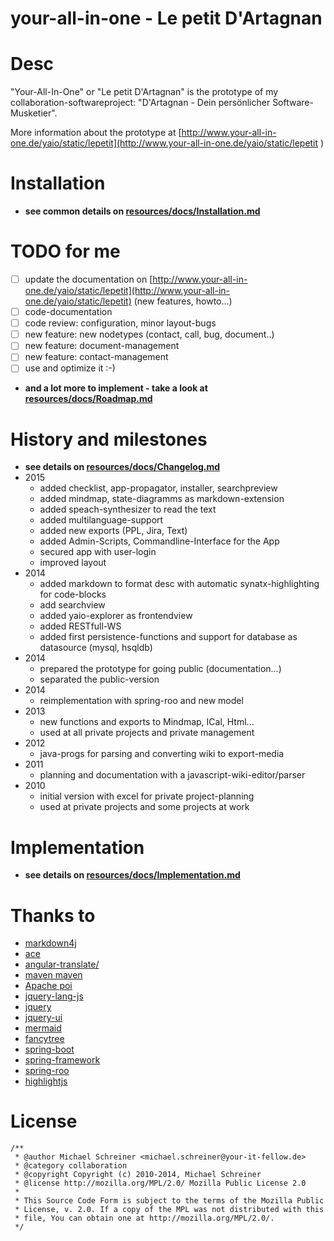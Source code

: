 your-all-in-one - Le petit D'Artagnan
=====================

# Desc
"Your-All-In-One" or "Le petit D'Artagnan" is the prototype of my 
collaboration-softwareproject: "D'Artagnan - Dein persönlicher Software-Musketier".

More information about the prototype at [http://www.your-all-in-one.de/yaio/static/lepetit](http://www.your-all-in-one.de/yaio/static/lepetit )
# Installation
- **see common details on [resources/docs/Installation.md](resources/docs/Installation.md)**

# TODO for me
- [ ] update the documentation on [http://www.your-all-in-one.de/yaio/static/lepetit](http://www.your-all-in-one.de/yaio/static/lepetit) (new features, howto...)
- [ ] code-documentation
- [ ] code review: configuration, minor layout-bugs
- [ ] new feature: new nodetypes (contact, call, bug, document..)
- [ ] new feature: document-management
- [ ] new feature: contact-management
- [ ] use and optimize it :-)
- **and a lot more to implement - take a look at [resources/docs/Roadmap.md](resources/docs/Roadmap.md)**

# History and milestones
- **see details on [resources/docs/Changelog.md](resources/docs/Changelog.md)**
- 2015
   - added checklist, app-propagator, installer, searchpreview
   - added mindmap, state-diagramms as markdown-extension
   - added speach-synthesizer to read the text
   - added multilanguage-support
   - added new exports (PPL, Jira, Text)
   - added Admin-Scripts, Commandline-Interface for the App
   - secured app with user-login 
   - improved layout 
- 2014
   - added markdown to format desc with automatic synatx-highlighting for code-blocks
   - add searchview
   - added yaio-explorer as frontendview
   - added RESTfull-WS
   - added first persistence-functions and support for database as datasource (mysql, hsqldb)
- 2014 
   - prepared the prototype for going public (documentation...) 
   - separated the public-version
- 2014 
   - reimplementation with spring-roo and new model 
- 2013
   - new functions and exports to Mindmap, ICal, Html...
   - used at all private projects and private management
- 2012
   - java-progs for parsing and converting wiki to export-media
- 2011
   - planning and documentation with a javascript-wiki-editor/parser
- 2010
   - initial version with excel for private project-planning
   - used at private projects and some projects at work


# Implementation
- **see details on [resources/docs/Implementation.md](resources/docs/Implementation.md)**


# Thanks to
- [markdown4j](https://code.google.com/p/markdown4j/)
- [ace](https://github.com/ajaxorg/ace-builds)
- [angular-translate/](https://github.com/angular-translate/)
- [maven maven](https://github.com/apache/maven)
- [Apache poi](https://github.com/apache/poi)
- [jquery-lang-js](https://github.com/coolbloke1324/jquery-lang-js)
- [jquery](https://github.com/jquery/jquery)
- [jquery-ui](https://github.com/jquery/jquery-ui)
- [mermaid](https://github.com/knsv/mermaid)
- [fancytree](https://github.com/mar10/fancytree)
- [spring-boot](https://github.com/spring-projects/spring-boot)
- [spring-framework](https://github.com/spring-projects/spring-framework)
- [spring-roo](https://github.com/spring-projects/spring-roo)
- [highlightjs](https://highlightjs.org)

# License
    /**
     * @author Michael Schreiner <michael.schreiner@your-it-fellow.de>
     * @category collaboration
     * @copyright Copyright (c) 2010-2014, Michael Schreiner
     * @license http://mozilla.org/MPL/2.0/ Mozilla Public License 2.0
     *
     * This Source Code Form is subject to the terms of the Mozilla Public
     * License, v. 2.0. If a copy of the MPL was not distributed with this
     * file, You can obtain one at http://mozilla.org/MPL/2.0/.
     */

